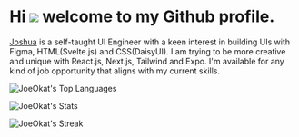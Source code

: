 # Hi ![](https://user-images.githubusercontent.com/18350557/176309783-0785949b-9127-417c-8b55-ab5a4333674e.gif) welcome to my Github profile.

[Joshua](http://threads.net/uxjoeokat) is a self-taught UI Engineer with a keen interest in building UIs with Figma, HTML(Svelte.js) and CSS(DaisyUI). I am trying to be more creative and unique with React.js, Next.js, Tailwind and Expo. 
I'm available for any kind of job opportunity that aligns with my current skills.

![JoeOkat's Top Languages](https://github-readme-stats.vercel.app/api/top-langs/?username=JoeOkat&theme=gruvbox&show_icons=true&hide_border=false&layout=compact)

![JoeOkat's Stats](https://github-readme-stats.vercel.app/api?username=JoeOkat&theme=gruvbox&show_icons=true&hide_border=false&count_private=true)

![JoeOkat's Streak](https://github-readme-streak-stats.herokuapp.com/?user=JoeOkat&theme=gruvbox&hide_border=false)

